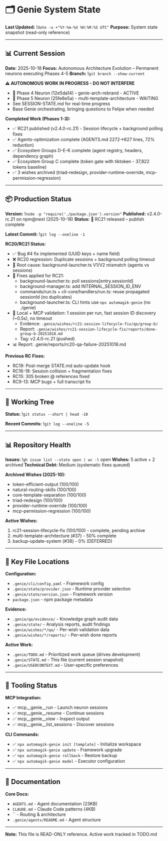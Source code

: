 <!--
Triad Validation Metadata
last_updated: !`date -u +"%Y-%m-%dT%H:%M:%SZ"`
last_commit: !`git log -1 --format=%h`
last_version: 2.4.0-rc.27
validation_commands:
  version_exists: test -f package.json && jq -e .version package.json >/dev/null
  state_updated_recently: test $(git log --oneline .genie/STATE.md..HEAD 2>/dev/null | wc -l) -lt 5
  has_version_line: grep -q "Version:" .genie/STATE.md
-->

# 🗂️ Genie System State
**Last Updated:** !`date -u +"%Y-%m-%d %H:%M:%S UTC"`
**Purpose:** System state snapshot (read-only reference)

---

## 📊 Current Session

**Date:** 2025-10-18
**Focus:** Autonomous Architecture Evolution – Permanent neurons executing Phases 4-5
**Branch:** !`git branch --show-current`

**⚠️ AUTONOMOUS WORK IN PROGRESS - DO NOT INTERFERE**
- 🧠 Phase 4 Neuron (12e5da14) - genie-arch-rebrand - ACTIVE
- 🧠 Phase 5 Neuron (25fe6e5a) - multi-template-architecture - WAITING
- See SESSION-STATE.md for real-time progress
- Base Genie orchestrating, bringing questions to Felipe when needed

**Completed Work (Phases 1-3):**
- ✅ RC21 published (v2.4.0-rc.21) - Session lifecycle + background polling fixes
- ✅ Agents-optimization complete (AGENTS.md 2272→627 lines, 72% reduction)
- ✅ Ecosystem Groups D-E-K complete (agent registry, headers, dependency graph)
- ✅ Ecosystem Group C complete (token gate with tiktoken - 37,822 tokens baseline)
- ✅ 3 wishes archived (triad-redesign, provider-runtime-override, mcp-permission-regression)

---

## 📦 Production Status

**Version:** !`node -p "require('./package.json').version"`
**Published:** v2.4.0-rc.21 on npm@next (2025-10-18)
**Status:** 🎉 RC21 released – publish complete

**Latest Commit:** !`git log --oneline -1`

**RC20/RC21 Status:**
- ✅ Bug #4 fix implemented (UUID keys + name field)
- ❌ RC20 regression: Duplicate sessions + background polling timeout
- 🔎 Root cause: background-launcher.ts V1/V2 mismatch (agents vs sessions)
- 🔧 Fixes applied for RC21:
  - background-launcher.ts: poll sessions[entry.sessionId]
  - background-manager.ts: add INTERNAL_SESSION_ID_ENV
  - commands/run.ts + cli-core/handlers/run.ts: reuse propagated sessionId (no duplicates)
  - background-launcher.ts: CLI hints use `npx automagik-genie` (no ./genie)
- 🧪 Local + MCP validation: 1 session per run, fast session ID discovery (~0.5s), no timeout
  - Evidence: `.genie/wishes/rc21-session-lifecycle-fix/qa/group-b/`
  - Report: `.genie/wishes/rc21-session-lifecycle-fix/reports/done-group-b-20251018.md`
  - Tag: v2.4.0-rc.21 (pushed)
- 📊 Report: .genie/reports/rc20-qa-failure-20251018.md

**Previous RC Fixes:**
- RC19: Post-merge STATE.md auto-update hook
- RC16-18: Session collision + fragmentation fixes
- RC15: 305 broken @ references fixed
- RC9-13: MCP bugs + full transcript fix

---

## 🔧 Working Tree

**Status:**
!`git status --short | head -10`

**Recent Commits:**
!`git log --oneline -5`

---

## 📊 Repository Health

**Issues:** !`gh issue list --state open | wc -l` open
**Wishes:** 5 active + 2 archived
**Technical Debt:** Medium (systematic fixes queued)

**Archived Wishes (2025-10):**
- token-efficient-output (100/100)
- natural-routing-skills (100/100)
- core-template-separation (100/100)
- triad-redesign (100/100)
- provider-runtime-override (100/100)
- mcp-permission-regression (100/100)

**Active Wishes:**
1. rc21-session-lifecycle-fix (100/100) - complete, pending archive
2. multi-template-architecture (#37) - 50% complete
3. backup-update-system (#38) - 0% (DEFERRED)

---

## 📁 Key File Locations

**Configuration:**
- `.genie/cli/config.yaml` - Framework config
- `.genie/state/provider.json` - Runtime provider selection
- `.genie/state/version.json` - Framework version
- `package.json` - npm package metadata

**Evidence:**
- `.genie/qa/evidence/` - Knowledge graph audit data
- `.genie/state/` - Analysis reports, audit findings
- `.genie/wishes/*/qa/` - Per-wish validation data
- `.genie/wishes/*/reports/` - Per-wish done reports

**Active Work:**
- `.genie/TODO.md` - Prioritized work queue (drives development)
- `.genie/STATE.md` - This file (current session snapshot)
- `.genie/USERCONTEXT.md` - User-specific preferences

---

## 🧰 Tooling Status

**MCP Integration:**
- ✅ mcp__genie__run - Launch neuron sessions
- ✅ mcp__genie__resume - Continue sessions
- ✅ mcp__genie__view - Inspect output
- ✅ mcp__genie__list_sessions - Discover sessions

**CLI Commands:**
- ✅ `npx automagik-genie init [template]` - Initialize workspace
- ✅ `npx automagik-genie update` - Framework upgrade
- ✅ `npx automagik-genie rollback` - Restore backup
- ✅ `npx automagik-genie model` - Executor configuration

---

## 📖 Documentation

**Core Docs:**
- `AGENTS.md` - Agent documentation (23KB)
- `CLAUDE.md` - Claude Code patterns (4KB)
- `` - Routing & architecture
- `.genie/agents/README.md` - Agent structure

---

**Note:** This file is READ-ONLY reference. Active work tracked in TODO.md
